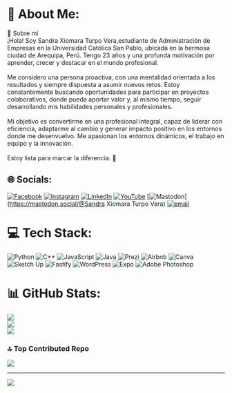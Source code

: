 # 💫 About Me:
💼 Sobre mí<br>¡Hola! Soy Sandra Xiomara Turpo Vera,estudiante de Administración de Empresas en la Universidad Católica San Pablo, ubicada en la hermosa ciudad de Arequipa, Perú. Tengo 23 años y una profunda motivación por aprender, crecer y destacar en el mundo profesional.<br><br>Me considero una persona proactiva, con una mentalidad orientada a los resultados y siempre dispuesta a asumir nuevos retos. Estoy constantemente buscando oportunidades para participar en proyectos colaborativos, donde pueda aportar valor y, al mismo tiempo, seguir desarrollando mis habilidades personales y profesionales.<br><br>Mi objetivo es convertirme en una profesional integral, capaz de liderar con eficiencia, adaptarme al cambio y generar impacto positivo en los entornos donde me desenvuelvo. Me apasionan los entornos dinámicos, el trabajo en equipo y la innovación.<br><br>Estoy lista para marcar la diferencia. 🚀


## 🌐 Socials:
[![Facebook](https://img.shields.io/badge/Facebook-%231877F2.svg?logo=Facebook&logoColor=white)](https://facebook.com/https://www.facebook.com/share/1AaNVQBaLA/) [![Instagram](https://img.shields.io/badge/Instagram-%23E4405F.svg?logo=Instagram&logoColor=white)](https://instagram.com/https://www.instagram.com/xiomaraturpovera?igsh=MTM1YnN5YWJrcW1uYQ==) [![LinkedIn](https://img.shields.io/badge/LinkedIn-%230077B5.svg?logo=linkedin&logoColor=white)](https://linkedin.com/in/https://www.linkedin.com/in/sandraturpovera/) [![YouTube](https://img.shields.io/badge/YouTube-%23FF0000.svg?logo=YouTube&logoColor=white)](https://youtube.com/@UCXgMGPIMDvFw9M0cPi3O2tw) [![Mastodon](https://img.shields.io/badge/-MASTODON-%232B90D9?logo=mastodon&logoColor=white)](https://mastodon.social/@Sandra Xiomara Turpo Vera) [![email](https://img.shields.io/badge/Email-D14836?logo=gmail&logoColor=white)](mailto:sandraxiomaraturve@gmail.com) 

# 💻 Tech Stack:
![Python](https://img.shields.io/badge/python-3670A0?style=for-the-badge&logo=python&logoColor=ffdd54) ![C++](https://img.shields.io/badge/c++-%2300599C.svg?style=for-the-badge&logo=c%2B%2B&logoColor=white) ![JavaScript](https://img.shields.io/badge/javascript-%23323330.svg?style=for-the-badge&logo=javascript&logoColor=%23F7DF1E) ![Java](https://img.shields.io/badge/java-%23ED8B00.svg?style=for-the-badge&logo=openjdk&logoColor=white) ![Prezi](https://img.shields.io/badge/Prezi-%23000000.svg?style=for-the-badge&logo=Prezi&logoColor=white) ![Airbnb](https://img.shields.io/badge/Airbnb-%23ff5a5f.svg?style=for-the-badge&logo=Airbnb&logoColor=white) ![Canva](https://img.shields.io/badge/Canva-%2300C4CC.svg?style=for-the-badge&logo=Canva&logoColor=white) ![Sketch Up](https://img.shields.io/badge/SketchUp-005F9E?style=for-the-badge&logo=sketchup&logoColor=white) ![Fastify](https://img.shields.io/badge/fastify-%23000000.svg?style=for-the-badge&logo=fastify&logoColor=white) ![WordPress](https://img.shields.io/badge/WordPress-%23117AC9.svg?style=for-the-badge&logo=WordPress&logoColor=white) ![Expo](https://img.shields.io/badge/expo-1C1E24?style=for-the-badge&logo=expo&logoColor=#D04A37) ![Adobe Photoshop](https://img.shields.io/badge/adobe%20photoshop-%2331A8FF.svg?style=for-the-badge&logo=adobe%20photoshop&logoColor=white)
# 📊 GitHub Stats:
![](https://github-readme-stats.vercel.app/api?username=Samy23-maker&theme=ambient_gradient&hide_border=false&include_all_commits=true&count_private=false)<br/>
![](https://nirzak-streak-stats.vercel.app/?user=Samy23-maker&theme=ambient_gradient&hide_border=false)<br/>
![](https://github-readme-stats.vercel.app/api/top-langs/?username=Samy23-maker&theme=ambient_gradient&hide_border=false&include_all_commits=true&count_private=false&layout=compact)

### 🔝 Top Contributed Repo
![](https://github-contributor-stats.vercel.app/api?username=Samy23-maker&limit=5&theme=jolly&combine_all_yearly_contributions=true)

---
[![](https://visitcount.itsvg.in/api?id=Samy23-maker&icon=0&color=13)](https://visitcount.itsvg.in)

<!-- Proudly created with GPRM ( https://gprm.itsvg.in ) -->
